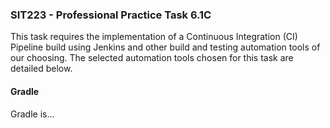 ### SIT223 - Professional Practice Task 6.1C
This task requires the implementation of a Continuous Integration (CI) Pipeline build using Jenkins and other build and testing automation tools of our choosing. The selected automation tools chosen for this task are detailed below. 

#### Gradle 
Gradle is...